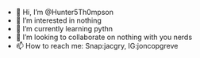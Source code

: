 - 👋 Hi, I’m @Hunter5Th0mpson
- 👀 I’m interested in nothing
- 🌱 I’m currently learning pythn
- 💞️ I’m looking to collaborate on nothing with you nerds
- 📫 How to reach me: Snap:jacgry, IG:joncopgreve

<!---
Hunter5Th0mpson/Hunter5Th0mpson is a ✨ special ✨ repository because its `README.md` (this file) appears on your GitHub profile.
You can click the Preview link to take a look at your changes.
--->
